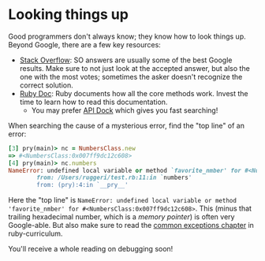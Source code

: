 # Looking things up

Good programmers don't always know; they know how to look things
up. Beyond Google, there are a few key resources:

* [Stack Overflow](http://stackoverflow.com): SO answers are usually
  some of the best Google results. Make sure to not just look at the
  accepted answer, but also the one with the most votes; sometimes the
  asker doesn't recognize the correct solution.
* [Ruby Doc](http://ruby-doc.org/core-1.9.3): Ruby documents how all
  the core methods work. Invest the time to learn how to read this
  documentation.
    * You may prefer [API Dock](http://apidock.com/ruby)
      which gives you fast searching!

When searching the cause of a mysterious error, find the "top line" of
an error:

```ruby
[3] pry(main)> nc = NumbersClass.new
=> #<NumbersClass:0x007ff9dc12c608>
[4] pry(main)> nc.numbers
NameError: undefined local variable or method `favorite_nmber' for #<NumbersClass:0x007ff9dc12c608>
        from: /Users/ruggeri/test.rb:11:in `numbers'
        from: (pry):4:in `__pry__'
```

Here the "top line" is `NameError: undefined local variable or method
'favorite_nmber' for #<NumbersClass:0x007ff9dc12c608>`. This (minus
that trailing hexadecimal number, which is a *memory pointer*) is
often very Google-able. But also make sure to read the [common
exceptions chapter](https://github.com/appacademy/curriculum/blob/master/ruby/readings/common-exceptions.md)
in ruby-curriculum.

You'll receive a whole reading on debugging soon!
